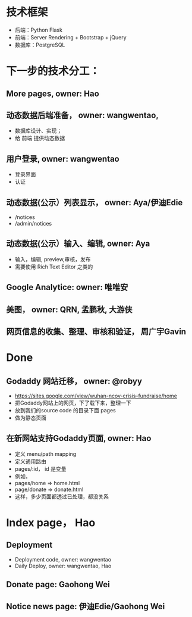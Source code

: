 # 技术框架
- 后端：Python Flask
- 前端：Server Rendering + Bootstrap + jQuery
- 数据库：PostgreSQL

# 下一步的技术分工：
## More pages, owner: Hao
## 动态数据后端准备， owner: wangwentao,
- 数据库设计、实现；
- 给 前端 提供动态数据
## 用户登录,  owner: wangwentao
- 登录界面
- 认证

## 动态数据(公示）列表显示， owner: Aya/伊迪Edie
- /notices
- /admin/notices

## 动态数据(公示）输入、编辑, owner: Aya
- 输入，编辑, preview,审核，发布
- 需要使用 Rich Text Editor 之类的

## Google Analytice: owner: 唯唯安
## 美图， owner: QRN, 孟鹏秋, 大游侠
## 网页信息的收集、整理、审核和验证， 周广宇Gavin

# Done
## Godaddy 网站迁移， owner: @robyy
- https://sites.google.com/view/wuhan-ncov-crisis-fundraise/home
- 把Godaddy网站上的网页，下了载下来，整理一下
- 放到我们的source code 的目录下面 pages
- 做为静态页面
## 在新网站支持Godaddy页面, owner: Hao
- 定义 menu/path mapping
- 定义通用路由
- pages/:id， id 是变量
- 例如，
- pages/home => home.html
- page/donate => donate.html
- 这样，多少页面都透过已处理，都没关系
# Index page， Hao
## Deployment
- Deployment code, owner: wangwentao
- Daily Deploy, owner: wangwentao, Hao
## Donate page: Gaohong Wei
## Notice news page: 伊迪Edie/Gaohong Wei



